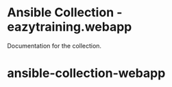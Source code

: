 # Ansible Collection - eazytraining.webapp

Documentation for the collection.
# ansible-collection-webapp
